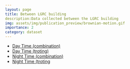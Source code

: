 ```yaml
---
layout: page
title: Between LGRC building
description:Data collected between the LGRC building
img: assets/img/publication_preview/brownian-motion.gif
importance: 2
category: dataset
---
```


- [Day Time (combination)](https://drive.google.com/file/d/1ik_XYbhM6yClPClOhmUNeao4b0g4P_O3/view?usp=sharing)
- [Day Time (troting)](https://drive.google.com/file/d/1SFNW2phfuOkcpBhgYwXKNd75qYzJgwZf/view?usp=drive_link)
- [Night Time (combination)](https://drive.google.com/file/d/1giL7gv05E6ZucFAwp9krBWy7YavzeUNu/view?usp=drive_link)
- [Night Time (troting](https://drive.google.com/file/d/1eH5JXFZtxLYFniomFzoFP9BwVGF-kygY/view?usp=drive_link)
